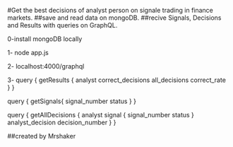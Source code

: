 #Get the best decisions of analyst person on signale trading in finance markets.
##save and read data on mongoDB.
##recive Signals, Decisions and Results with queries on GraphQL.



0-install mongoDB locally

1- node app.js

2- localhost:4000/graphql

3- 
query {
  getResults {
    analyst
    correct_decisions
    all_decisions
    correct_rate
  }
}

query {
  getSignals{
    signal_number
    status
  }
}

query {
  getAllDecisions {
    analyst
    signal {
      signal_number
      status
    }
    analyst_decision
    decision_number
  }
}




##created by Mrshaker